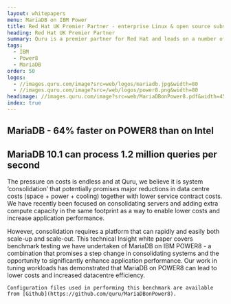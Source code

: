 ```yaml
---
layout: whitepapers
menu: MariaDB on IBM Power
title: Red Hat UK Premier Partner - enterprise Linux & open source subscriptions
heading: Red Hat UK Premier Partner
summary: Quru is a premier partner for Red Hat and leads on a number of infrastructure technologies including Ansible, OpenShift and Virtualisation. Quru will always give best advice and can reduce your infrastructure costs.
tags:
  - IBM
  - Power8
  - MariaDB
order: 50
logos: 
  - //images.quru.com/image?src=web/logos/mariadb.jpg&width=80
  - //images.quru.com/image?src=/web/logos/power8.png&width=80
headimage: //images.quru.com/image?src=web/MariaDBonPower8.pdf&width=450&format=jpg
index: true
---
```


## MariaDB - 64% faster on POWER8 than on Intel

## MariaDB 10.1 can process 1.2 million queries per second

The pressure on costs is endless and at Quru, we believe it is system ‘consolidation’ that potentially promises major reductions in data centre costs (space + power + cooling) together with lower service contract costs. We have recently been focused on consolidating servers and adding extra compute capacity in the same footprint as a way to enable lower costs and increase application performance.

However, consolidation requires a platform that can rapidly and easily both scale-up and scale-out. This technical Insight white paper covers benchmark testing we have undertaken of MariaDB on IBM POWER8 - a combination that promises a step change in consolidating systems and the opportunity to significantly enhance application performance. Our work in tuning workloads has demonstrated that MariaDB on POWER8 can lead to lower costs and increased datacentre efficiency.

	Configuration files used in performing this benchmark are available from [Github](https://github.com/quru/MariaDBonPower8).

